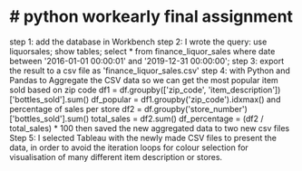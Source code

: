 # # python workearly final assignment

step 1: add the database in Workbench 
step 2: I wrote the query:
        use liquorsales;
        show tables;
        select * from finance_liquor_sales
        where date between '2016-01-01 00:00:01' and  '2019-12-31 00:00:00';
step 3: export the result to a csv file as 'finance_liquor_sales.csv' 
step 4: with Python and Pandas to Aggregate the CSV data so we can get the most popular item sold based on zip code 
        df1 = df.groupby(['zip_code', 'item_description'])['bottles_sold'].sum()
        df_popular = df1.groupby('zip_code').idxmax()
        and percentage of sales per store
        df2 = df.groupby('store_number')['bottles_sold'].sum()
        total_sales = df2.sum()
        df_percentage = (df2 / total_sales) * 100
        then saved the new aggregated data to two new csv files
Step 5: I selected Tableau with the newly made CSV files to present the data, in order to avoid the iteration loops for
colour selection for visualisation of many different item description or stores.       
